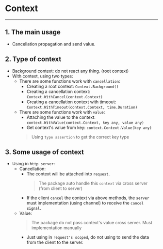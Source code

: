 # Context

---

## 1. The main usage

- Cancellation propagation and send value.

## 2. Type of context

- Background context: do not react any thing. (root context)
- With context, using two types:
  + There are some functions work with `cancellation`:
    + Creating a root context: `Context.Background()`
    + Creating a cancellation context: `Context.WithCancel(context.Context)`
    + Creating a cancellation context with timeout: `Context.WithTimeout(context.Context, time.Duration)`
  + There are some functions work with `value`:
    + Attaching the value to the context: `context.WithValue(context.Context, key any, value any)`
    + Get context's value from key: `context.Context.Value(key any)` 
    > Using `type assertion`  to get the correct key type

## 3. Some usage of context
  - Using in `http server`:
    + Cancellation:
      + The context will be attached into  `request`.
        > The package auto handle this `context` via cross server (from client to server)
      + If the client `cancel` the context via above methods, the `server` must implementation (using channel) to receive the `cancel signal`.
    + Value:
      > The package do not pass context's value cross server. Must implementation manually
      + Just using in `request's scoped`, do not using to send the data from the client to the server.
